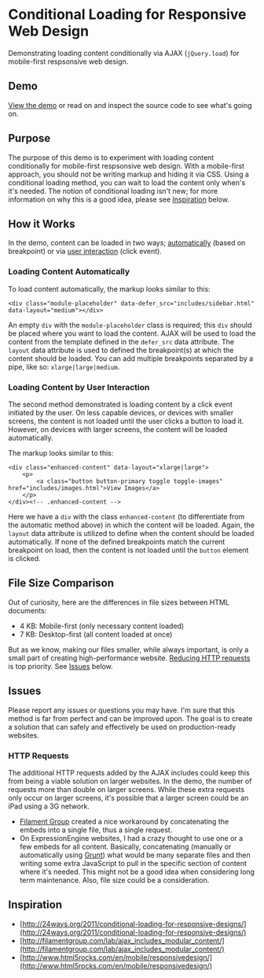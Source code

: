 # Conditional Loading for Responsive Web Design

Demonstrating loading content conditionally via AJAX (`jQuery.load`) for mobile-first respsonsive web design.

<a name="demo"></a>
## Demo

[View the demo](http://thomasthesecond.github.io/conditional-loading/) or read on and inspect the source code to see what's going on.

<a name="purpose"></a>
## Purpose

The purpose of this demo is to experiment with loading content conditionally for mobile-first respsonsive web design. With a mobile-first approach, you should not be writing markup and hiding it via CSS. Using a conditional loading method, you can wait to load the content only when's it's needed. The notion of conditional loading isn't new; for more information on why this is a good idea, please see [Inspiration](#inspiration) below.

## How it Works

In the demo, content can be loaded in two ways; [automatically](#load-automatically) (based on breakpoint) or via [user interaction](#load-by-user) (click event).

<a name="load-automatically"></a>
### Loading Content Automatically

To load content automatically, the markup looks similar to this:
	
	<div class="module-placeholder" data-defer_src="includes/sidebar.html" data-layout="medium"></div>

An empty `div` with the `module-placeholder` class is required; this `div` should be placed where you want to load the content. AJAX will be used to load the content from the template defined in the `defer_src` data attribute. The `layout` data attribute is used to defined the breakpoint(s) at which the content should be loaded. You can add multiple breakpoints separated by a pipe, like so: `xlarge|large|medium`.

<a name="load-by-user"></a>
### Loading Content by User Interaction

The second method demonstrated is loading content by a click event initiated by the user. On less capable devices, or devices with smaller screens, the content is not loaded until the user clicks a button to load it. However, on devices with larger screens, the content will be loaded automatically.

The markup looks similar to this:

	<div class="enhanced-content" data-layout="xlarge|large">
		<p>
			<a class="button button-primary toggle toggle-images" href="includes/images.html">View Images</a>
		</p>
	</div><!-- .enhanced-content -->

Here we have a `div` with the class `enhanced-content` (to differentiate from the automatic method above) in which the content will be loaded. Again, the `layout` data attribute is utilized to define when the content should be loaded automatically. If none of the defined breakpoints match the current breakpoint on load, then the content is not loaded until the `button` element is clicked.

## File Size Comparison

Out of curiosity, here are the differences in file sizes between HTML documents:

* 4 KB: Mobile-first (only necessary content loaded)
* 7 KB: Desktop-first (all content loaded at once)

But as we know, making our files smaller, while always important, is only a small part of creating high-performance website. [Reducing HTTP requests](http://developer.yahoo.com/blogs/ydn/high-performance-sites-rule-1-fewer-http-requests-7163.html) is top priority. See [Issues](#issues) below.

<a name="issues"></a>
## Issues

Please report any issues or questions you may have. I'm sure that this method is far from perfect and can be improved upon. The goal is to create a solution that can safely and effectively be used on production-ready websites.

### HTTP Requests

The additional HTTP requests added by the AJAX includes could keep this from being a viable solution on larger websites. In the demo, the number of requests more than double on larger screens. While these extra requests only occur on larger screens, it's possible that a larger screen could be an iPad using a 3G network.

* [Filament Group](http://filamentgroup.com/lab/ajax_includes_modular_content/) created a nice workaround by concatenating the embeds into a single file, thus a single request.
* On ExpressionEngine websites, I had a crazy thought to use one or a few embeds for all content. Basically, concatenating (manually or automatically using [Grunt](http://gruntjs.com)) what would be many separate files and then writing some extra JavaScript to pull in the specific section of content where it's needed. This might  not be a good idea when considering long term maintenance. Also, file size could be a consideration.

<a name="inspiration"></a>
## Inspiration

* [http://24ways.org/2011/conditional-loading-for-responsive-designs/](http://24ways.org/2011/conditional-loading-for-responsive-designs/)
* [http://filamentgroup.com/lab/ajax_includes_modular_content/](http://filamentgroup.com/lab/ajax_includes_modular_content/)
* [http://www.html5rocks.com/en/mobile/responsivedesign/](http://www.html5rocks.com/en/mobile/responsivedesign/)